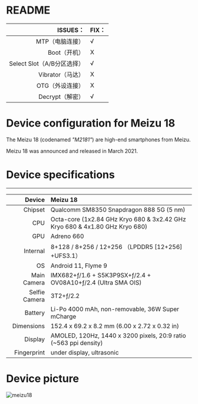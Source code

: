 # README

|                   ISSUES： | FIX： |
| -------------------------: | :---- |
|            MTP（电脑连接） | √     |
|               Boot（开机） | X     |
| Select Slot（A/B分区选择） | √     |
|           Vibrator（马达） | X     |
|            OTG（外设连接） | X     |
|            Decrypt（解密） | √     |

# Device configuration for Meizu 18

The Meizu 18 (codenamed *"M2181"*) are high-end smartphones from Meizu.

Meizu 18 was announced and released in March 2021.

# Device specifications

------
|        Device | Meizu 18                                                     |
| ------------: | :----------------------------------------------------------- |
|       Chipset | Qualcomm SM8350 Snapdragon 888 5G (5 nm)                     |
|           CPU | Octa-core (1x2.84 GHz Kryo 680 & 3x2.42 GHz Kryo 680 & 4x1.80 GHz Kryo 680) |
|           GPU | Adreno 660                                                   |
|      Internal | 8+128 / 8+256 / 12+256 （LPDDR5 [12+256] +UFS3.1）           |
|            OS | Android 11, Flyme 9                                          |
|   Main Camera | IMX682+ƒ/1.6 + S5K3P9SX+ƒ/2.4 + OV08A10+ƒ/2.4 (Ultra SMA OIS) |
| Selfie Camera | 3T2+ƒ/2.2                                                    |
|       Battery | Li-Po 4000 mAh, non-removable, 36W Super mCharge             |
|    Dimensions | 152.4 x 69.2 x 8.2 mm (6.00 x 2.72 x 0.32 in)                |
|       Display | AMOLED, 120Hz, 1440 x 3200 pixels, 20:9 ratio (~563 ppi density) |
|   Fingerprint | under display, ultrasonic                                    |

# Device picture

![meizu18](https://fms.res.meizu.com/dms/2021/03/02/8416d882-ce82-4f68-b521-c40ea7b2ebf9.png)
